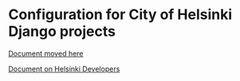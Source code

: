 
# Configuration for City of Helsinki Django projects

[Document moved here](docs/django-configuration.md)

[Document on Helsinki Developers](https://dev.hel.fi/django-configuration)
